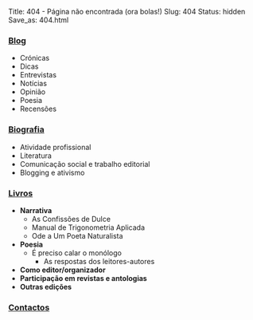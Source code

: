 Title: 404 - Página não encontrada (ora bolas!)
Slug: 404
Status: hidden
Save_as: 404.html





### [Blog](/index.html)
- Crónicas
- Dicas
- Entrevistas
- Notícias
- Opinião
- Poesia
- Recensões

### [Biografia]({filename}/paginas/info/biografia.md)  
- Atividade profissional
- Literatura 
- Comunicação social e trabalho editorial
- Blogging e ativismo

### [Livros]({filename}/paginas/info/livros.md)  
- **Narrativa**
    - As Confissões de Dulce
    - Manual de Trigonometria Aplicada
    - Ode a Um Poeta Naturalista
- **Poesia**
    - É preciso calar o monólogo
        * As respostas dos leitores-autores
- **Como editor/organizador**
- **Participação em revistas e antologias**
- **Outras edições**
     
### [Contactos]()
